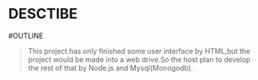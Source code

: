 # DESCTIBE
#OUTLINE
>This project has only finished some user interface by HTML,but the project would be made into a web drive.So the host plan to develop the rest of that by Node.js and Mysql(Monogodb).
